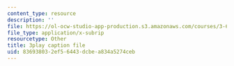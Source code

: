 ```yaml
---
content_type: resource
description: ''
file: https://ol-ocw-studio-app-production.s3.amazonaws.com/courses/3-60-symmetry-structure-and-tensor-properties-of-materials-fall-2005/836938032ef56443dcbea834a5274ceb_XYKEtZiierI.srt
file_type: application/x-subrip
resourcetype: Other
title: 3play caption file
uid: 83693803-2ef5-6443-dcbe-a834a5274ceb
---
```

